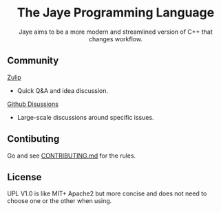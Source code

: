 <div align="center">
<h1>The Jaye Programming Language</h1>
Jaye aims to be a more modern and streamlined version of C++ that changes workflow.
</div>

## Community
[Zulip](https://jaye.zulipchat.com/)  
  - Quick Q&A and idea discussion.

[Github Disussions](https://github.com/Jaye-Lang/Jaye/discussions) 
  - Large-scale discussions around specific issues.
## Contibuting
Go and see [CONTRIBUTING.md](CONTRIBUTING.md) for the rules.
## License
UPL V1.0 is like MIT+ Apache2 but more concise and does not need to choose one or the other when using.
